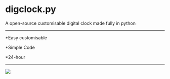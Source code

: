 # digclock.py

<p>A open-source customisable digital clock made fully in python</p>
<hr></hr>
<p>*Easy customisable</p>
<p>*Simple Code</p>
<p>*24-hour</p>
<hr></hr>
<img src="https://i.ibb.co/ncRqFJT/Capture.png">
